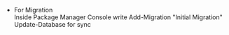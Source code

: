 - For Migration <br>
  Inside Package Manager Console write Add-Migration "Initial Migration"<br>
  Update-Database for sync 
